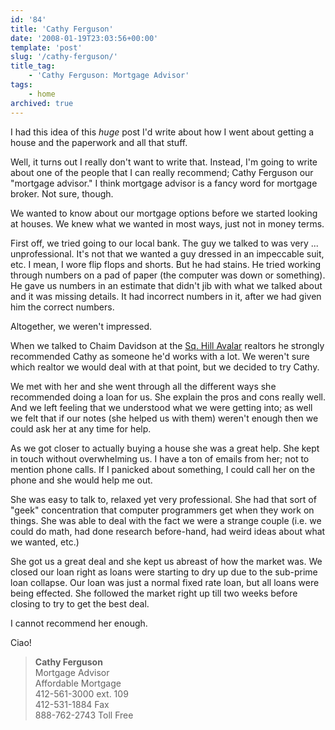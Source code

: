 ```yaml
---
id: '84'
title: 'Cathy Ferguson'
date: '2008-01-19T23:03:56+00:00'
template: 'post'
slug: '/cathy-ferguson/'
title_tag:
    - 'Cathy Ferguson: Mortgage Advisor'
tags:
    - home
archived: true
---
```


I had this idea of this _huge_ post I'd write about how I went about getting a
house and the paperwork and all that stuff.

Well, it turns out I really don't want to write that. Instead, I'm going to
write about one of the people that I can really recommend; Cathy Ferguson our
"mortgage advisor." I think mortgage advisor is a fancy word for mortgage
broker. Not sure, though.

We wanted to know about our mortgage options before we started looking at
houses. We knew what we wanted in most ways, just not in money
terms.<!-- more -->

First off, we tried going to our local bank. The guy we talked to was very ...
unprofessional. It's not that we wanted a guy dressed in an impeccable suit,
etc. I mean, I wore flip flops and shorts. But he had stains. He tried working
through numbers on a pad of paper (the computer was down or something). He
gave us numbers in an estimate that didn't jib with what we talked about and
it was missing details. It had incorrect numbers in it, after we had given him
the correct numbers.

Altogether, we weren't impressed.

When we talked to Chaim Davidson at the
[Sq. Hill Avalar](http://chaimdavidson.com/) realtors he strongly recommended
Cathy as someone he'd works with a lot. We weren't sure which realtor we would
deal with at that point, but we decided to try Cathy.

We met with her and she went through all the different ways she recommended
doing a loan for us. She explain the pros and cons really well. And we left
feeling that we understood what we were getting into; as well we felt that if
our notes (she helped us with them) weren't enough then we could ask her at
any time for help.

As we got closer to actually buying a house she was a great help. She kept in
touch without overwhelming us. I have a ton of emails from her; not to mention
phone calls. If I panicked about something, I could call her on the phone and
she would help me out.

She was easy to talk to, relaxed yet very professional. She had that sort of
"geek" concentration that computer programmers get when they work on things.
She was able to deal with the fact we were a strange couple (i.e. we could do
math, had done research before-hand, had weird ideas about what we wanted,
etc.)

She got us a great deal and she kept us abreast of how the market was. We
closed our loan right as loans were starting to dry up due to the sub-prime
loan collapse. Our loan was just a normal fixed rate loan, but all loans were
being effected. She followed the market right up till two weeks before closing
to try to get the best deal.

I cannot recommend her enough.

Ciao!

> **Cathy Ferguson**<br /> Mortgage Advisor<br /> Affordable Mortgage<br />
> 412-561-3000 ext. 109<br /> 412-531-1884 Fax<br /> 888-762-2743 Toll
> Free<br />
